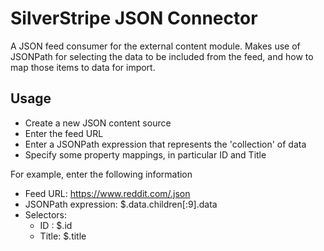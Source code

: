 # SilverStripe JSON Connector

A JSON feed consumer for the external content module. Makes use of JSONPath
for selecting the data to be included from the feed, and how to map those items
to data for import. 


## Usage

* Create a new JSON content source
* Enter the feed URL
* Enter a JSONPath expression that represents the 'collection' of data
* Specify some property mappings, in particular ID and Title

For example, enter the following information

* Feed URL: https://www.reddit.com/.json
* JSONPath expression: $.data.children[:9].data
* Selectors:
  * ID : $.id
  * Title: $.title
